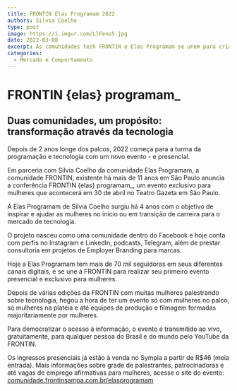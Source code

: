 ```yaml
---
title: FRONTIN Elas Programam 2022
authors: Silvia Coelho
type: post
image: https://i.imgur.com/LlFeno5.jpg
date: 2022-03-08
excerpt: As comunidades tech FRONTIN e Elas Programam se unem para criar evento exclusivo para mulheres programadoras
categories:
  - Mercado e Comportamento
---
```


# FRONTIN {elas} programam_

## Duas comunidades, um propósito: transformação através da tecnologia

Depois de 2 anos longe dos palcos, 2022 começa para a turma da programação e tecnologia com um novo evento - e presencial. 

Em parceria com Silvia Coelho da comunidade Elas Programam, a comunidade FRONTIN, existente há mais de 11 anos em São Paulo anuncia a conferência  FRONTIN {elas} programam_, um evento exclusivo para mulheres que acontecerá em 30 de abril no Teatro Gazeta em São Paulo.

A Elas Programam de Silvia Coelho surgiu há 4 anos com o objetivo de inspirar e ajudar as mulheres no início ou em transição de carreira para o mercado de tecnologia. 

O projeto nasceu como uma comunidade dentro do Facebook e hoje conta com perfis no Instagram e LinkedIn, podcasts, Telegram, além de prestar consultoria em projetos de Employer Branding para marcas. 

Hoje a Elas Programam tem mais de 70 mil seguidoras em seus diferentes canais digitais, e se une à FRONTIN para realizar seu primeiro evento presencial e exclusivo para mulheres.

Depois de várias edições da FRONTIN com muitas mulheres palestrando sobre tecnologia,  hegou a hora de ter um evento só com mulheres no palco, só mulheres na platéia e até equipes de produção e filmagem formadas majoritariamente por mulheres.

Para democratizar o acesso à informação, o evento é transmitido ao vivo, gratuitamente, para qualquer pessoa do Brasil e do mundo pelo YouTube da FRONTIN.

Os ingressos presenciais já estão à venda no Sympla a partir de R$46 (meia entrada). Mais informações sobre grade de palestrantes, patrocinadoras e até vagas de emprego afirmativas para mulheres, acesse o site do evento: [comunidade.frontinsampa.com.br/elasprogramam](https://comunidade.frontinsampa.com.br/elasprogramam)
